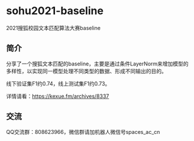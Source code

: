 # sohu2021-baseline
2021搜狐校园文本匹配算法大赛baseline

## 简介

分享了一个搜狐文本匹配的baseline，主要是通过条件LayerNorm来增加模型的多样性，以实现同一模型处理不同类型的数据、形成不同输出的目的。

线下验证集F1约0.74，线上测试集F1约0.73。

详情请看：https://kexue.fm/archives/8337

## 交流

QQ交流群：808623966，微信群请加机器人微信号spaces_ac_cn
